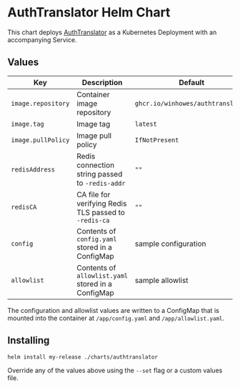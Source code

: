 # AuthTranslator Helm Chart

This chart deploys [AuthTranslator](https://github.com/winhowes/AuthTranslator) as a Kubernetes Deployment with an accompanying Service.

## Values

| Key | Description | Default |
|-----|-------------|---------|
| `image.repository` | Container image repository | `ghcr.io/winhowes/authtranslator` |
| `image.tag` | Image tag | `latest` |
| `image.pullPolicy` | Image pull policy | `IfNotPresent` |
| `redisAddress` | Redis connection string passed to `-redis-addr` | `""` |
| `redisCA` | CA file for verifying Redis TLS passed to `-redis-ca` | `""` |
| `config` | Contents of `config.yaml` stored in a ConfigMap | sample configuration |
| `allowlist` | Contents of `allowlist.yaml` stored in a ConfigMap | sample allowlist |

The configuration and allowlist values are written to a ConfigMap that is mounted into the container at `/app/config.yaml` and `/app/allowlist.yaml`.

## Installing

```bash
helm install my-release ./charts/authtranslator
```

Override any of the values above using the `--set` flag or a custom values file.
